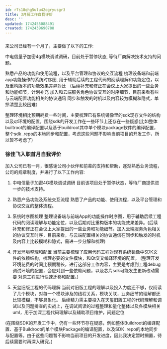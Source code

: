 ```yaml
---
id: r7s18qhg5ulu42ogryusgr3
title: 3月份工作自我评价
desc: ''
updated: 1742455088491
created: 1742439690788
---
```


### 

来公司已经有一个月了，主要做了以下的工作:

中电信量子加密4g模块调试调研，目前处于暂停状态, 等待厂商解决技术支持的问题。

熟悉产品的功能和使用流程，以及平台管理和协议的交互流程
梳理设备端和前端app功能操作的系统时序图, 用于辅助后续的工程代码的阅读理解和功能定位，以及重构版本的功能效果差异对比  （后续补充和修正在会议上大家提出的一些业务和功能细节，计划补充 加入和云端服务角色协议交互的时序细节，目前来看有些与云端配置功能相关的协议通讯 同步和触发的时机以及内容较为模糊和隐式，单拎清楚比较困难）

整理环境相比预期耗费一些时间，主要梳理已有系统镜像里的sdk现存文件的结构以及qt环境的配置，围绕sdk的开发工作在一些环节上还存在一些疑惑(比如整体builtroot的编译配置以及基于buildroot其中单个模块package软件的编译配置，整个sdk .repo的本地同步和配置，考虑这些问题不影响当前项目的开发工作，所以暂不考虑了)




### 徐佳飞入职首月自我评价
加入公司已有一月，很感谢公司小伙伴和前辈的支持和帮助，逐渐熟悉业务流程，公司的规章制度，并进行了以下工作内容:

1. 中电信量子加密4G模块调试调研
目前该项目处于暂停状态，等待厂商提供进一步的技术支持。

2. 熟悉产品功能及系统交互流程
熟悉了产品的功能、使用流程，以及平台管理和协议交互的整体流程。

3. 系统时序图梳理
整理设备端与前端App的功能操作时序图，用于辅助后续工程代码的阅读理解与功能定位，以及后期对比重构版本的功能效果差异。(后续补充和修正在会议上大家提出的一些业务和功能细节。加入云端服务角色相关的协议交互时序，目前来看，与云端配置相关的协议通信在同步和触发的时机及内容上比较模糊和隐式，需进一步分解和梳理)

4. 开发环境整理和配置
当前主要梳理了应用代码工程对现有系统镜像中SDK文件的依赖结构，梳理必要的文件模块，和Qt交叉编译环境的配置。
(整理开发环境花费的时间比预期稍长，进行这部分工作内容，主要是考虑到工程debug调试环境的配置，会应对到一些依赖问题，以及芯片sdk可能发生更新改动需要 对原工程进行快速迁移和配置。)


5. 天玺旧版工程的代码理解
当前对旧版工程的理解以及投入力度还不够，仅阅读了几个模块，对每一个模块涉及的线程关系，模块关联，业务细节的理解都还比较模糊，不够具象化。
后续精力需主要投入在天玺旧版工程的代码理解和调试以及问题排查的实战上，在调试阅读的过程整理和量化整体以及各模块相关uml，用于加深工程代码理解以及辅助项目维护，问题定位


(在围绕SDK的开发工作中，仍有一些环节存在疑惑，例如整体Buildroot的编译配置、基于Buildroot的单个模块Package的编译配置，以及SDK .repo的本地同步与配置等。由于这些问题暂不影响当前项目的开发进度，因此我决定暂时搁置，待后续需要时再深入研究。)